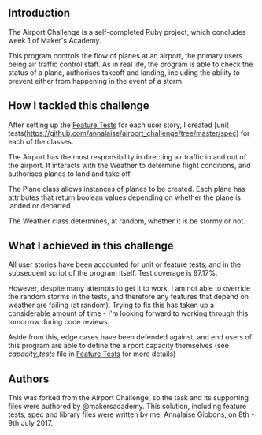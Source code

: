 ## Introduction

The Airport Challenge is a self-completed Ruby project, which concludes week
1 of Maker's Academy.

This program controls the flow of planes at an airport, the primary users being air traffic control staff.
As in real life, the program is able to check the status of a plane, authorises
takeoff and landing, including the ability to prevent either from happening in the
event of a storm.

## How I tackled this challenge

After setting up the [Feature Tests](https://github.com/annalaise/airport_challenge/tree/master/feature_tests) for each user story, I created [unit tests(https://github.com/annalaise/airport_challenge/tree/master/spec) for each of the classes.

The Airport has the most responsibility in directing air traffic in and out of the airport. It interacts with the Weather to determine flight conditions, and authorises planes to land and take off.

The Plane class allows instances of planes to be created. Each plane has attributes that return boolean values depending on whether the plane is landed or departed.

The Weather class determines, at random, whether it is be stormy or not.

## What I achieved in this challenge

All user stories have been accounted for unit or feature tests, and in the subsequent script of the program itself. Test coverage is 97.17%.

However, despite many attempts to get it to work, I am not able to override the random storms in the tests, and therefore any features that depend on weather are failing (at random). Trying to fix this has taken up a considerable amount of time - I'm looking forward to working through this tomorrow during code reviews.

Aside from this, edge cases have been defended against, and end users of this program are able to define the airport capacity themselves (see _capacity_tests_ file in [Feature Tests](https://github.com/annalaise/airport_challenge/tree/master/feature_tests)  for more details)


## Authors

This was forked from the Airport Challenge, so the task and its supporting files were authored by @makersacademy.
This solution, including feature tests, spec and library files were written by me, Annalaise Gibbons, on 8th - 9th July 2017.
